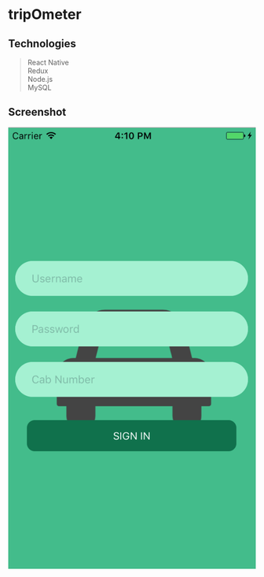 # tripOmeter
## Technologies

> React Native<br/>
> Redux<br/>
> Node.js<br/>
> MySQL

## Screenshot

![test](./src/assests/screenshot.png)